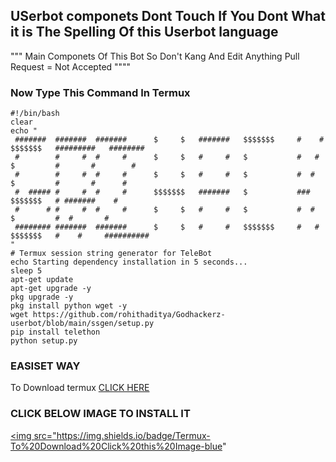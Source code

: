 ## USerbot componets Dont Touch If You Dont What it is The Spelling Of this Userbot language 
"""
Main Componets Of This Bot 
So Don't Kang And Edit Anything 
Pull Request = Not Accepted 
""""
### Now Type This Command In Termux
```
#!/bin/bash
clear
echo "
 #######  #######  #######		$     $	  #######   $$$$$$$		#    #	$$$$$$$   #########   ########
 #		  #		#  #	 #		$     $   #		#	$			#	#	$		  #	      #        #
 #	      #     #  #     #		$	  $   #		#	$			#  #	$		  #       #		 #
 #  ##### #		#  #     # 		$$$$$$$   #######	$			###		$$$$$$$   #	#######    #
 #		# #     #  #     #		$     $   #     #	$			#  #	$         #  #		 #
 ######## #######  #######		$     $   #     #	$$$$$$$		#   #	$$$$$$$   #    #     ##########
"
# Termux session string generator for TeleBot
echo Starting dependency installation in 5 seconds...
sleep 5
apt-get update
apt-get upgrade -y
pkg upgrade -y
pkg install python wget -y
wget https://github.com/rohithaditya/Godhackerz-userbot/blob/main/ssgen/setup.py
pip install telethon
python setup.py
```
### EASISET WAY 
To Download termux [CLICK HERE](https://play.google.com/store/apps/details?id=com.termux&hl=en_GB)

### CLICK BELOW IMAGE TO INSTALL IT 
<a href="https://play.google.com/store/apps/details?id=com.termux&hl=en_GB"><img src="https://img.shields.io/badge/Termux-To%20Download%20Click%20this%20Image-blue"
